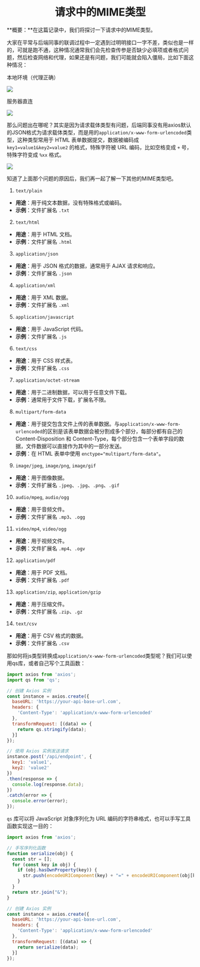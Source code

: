 <h1 align="center" id="请求中的MIME类型">请求中的MIME类型</h1>

**概要：**在这篇记录中，我们将探讨一下请求中的MIME类型。

大家在平常与后端同事的联调过程中一定遇到过明明接口一字不差，类似也是一样的，可就是跑不通，这种情况通常我们会先检查传参是否缺少必填项或者格式问题，然后检查网络和代理，如果还是有问题，我们可能就会陷入僵局，比如下面这种情况：

本地环境（代理正确）

![](https://cdn.jsdelivr.net/gh/pengpen1/blog-images/20240725150808.png)

服务器直连

![](https://cdn.jsdelivr.net/gh/pengpen1/blog-images/20240725150733.png)

那么问题出在哪呢？其实是因为请求载体类型有问题，后端同事没有用axios默认的JSON格式为请求载体类型，而是用的`application/x-www-form-urlencoded`类型，这种类型常用于 HTML 表单数据提交，数据被编码成 `key1=value1&key2=value2` 的格式，特殊字符被 URL 编码，比如空格变成 `+` 号，特殊字符变成 `%xx` 格式。

![](https://cdn.jsdelivr.net/gh/pengpen1/blog-images/20240725151146.png)

知道了上面那个问题的原因后，我们再一起了解一下其他的MIME类型吧。

1. `text/plain`

- **用途**：用于纯文本数据，没有特殊格式或编码。
- **示例**：文件扩展名 `.txt`

2. `text/html`

- **用途**：用于 HTML 文档。
- **示例**：文件扩展名 `.html`

3. `application/json`

- **用途**：用于 JSON 格式的数据，通常用于 AJAX 请求和响应。
- **示例**：文件扩展名 `.json`

4. `application/xml`

- **用途**：用于 XML 数据。
- **示例**：文件扩展名 `.xml`

5. `application/javascript`

- **用途**：用于 JavaScript 代码。
- **示例**：文件扩展名 `.js`

6. `text/css`

- **用途**：用于 CSS 样式表。
- **示例**：文件扩展名 `.css`

7. `application/octet-stream`

- **用途**：用于二进制数据，可以用于任意文件下载。
- **示例**：通常用于文件下载，扩展名不限。

8. `multipart/form-data`

- **用途**：用于提交包含文件上传的表单数据。与`application/x-www-form-urlencoded`的区别是该表单数据会被分割成多个部分，每部分都有自己的 Content-Disposition 和 Content-Type，每个部分包含一个表单字段的数据，文件数据可以直接作为其中的一部分发送。
- **示例**：在 HTML 表单中使用 `enctype="multipart/form-data"`。

9. `image/jpeg`, `image/png`, `image/gif`

- **用途**：用于图像数据。
- **示例**：文件扩展名 `.jpeg`、`.jpg`、`.png`、`.gif`

10. `audio/mpeg`, `audio/ogg`

- **用途**：用于音频文件。
- **示例**：文件扩展名 `.mp3`、`.ogg`

11. `video/mp4`, `video/ogg`

- **用途**：用于视频文件。
- **示例**：文件扩展名 `.mp4`、`.ogv`

12. `application/pdf`

- **用途**：用于 PDF 文档。
- **示例**：文件扩展名 `.pdf`

13. `application/zip`, `application/gzip`

- **用途**：用于压缩文件。
- **示例**：文件扩展名 `.zip`、`.gz`

14. `text/csv`

- **用途**：用于 CSV 格式的数据。
- **示例**：文件扩展名 `.csv`



那如何将js类型转换成`application/x-www-form-urlencoded`类型呢？我们可以使用qs库，或者自己写个工具函数：

```js
import axios from 'axios';
import qs from 'qs';

// 创建 Axios 实例
const instance = axios.create({
  baseURL: 'https://your-api-base-url.com',
  headers: {
    'Content-Type': 'application/x-www-form-urlencoded'
  },
  transformRequest: [(data) => {
    return qs.stringify(data);
  }]
});

// 使用 Axios 实例发送请求
instance.post('/api/endpoint', {
  key1: 'value1',
  key2: 'value2'
})
.then(response => {
  console.log(response.data);
})
.catch(error => {
  console.error(error);
});
```

`qs` 库可以将 JavaScript 对象序列化为 URL 编码的字符串格式，也可以手写工具函数实现这一目的：

```js
import axios from 'axios';

// 手写序列化函数
function serialize(obj) {
  const str = [];
  for (const key in obj) {
    if (obj.hasOwnProperty(key)) {
      str.push(encodeURIComponent(key) + "=" + encodeURIComponent(obj[key]));
    }
  }
  return str.join("&");
}

// 创建 Axios 实例
const instance = axios.create({
  baseURL: 'https://your-api-base-url.com',
  headers: {
    'Content-Type': 'application/x-www-form-urlencoded'
  },
  transformRequest: [(data) => {
    return serialize(data);
  }]
});
```